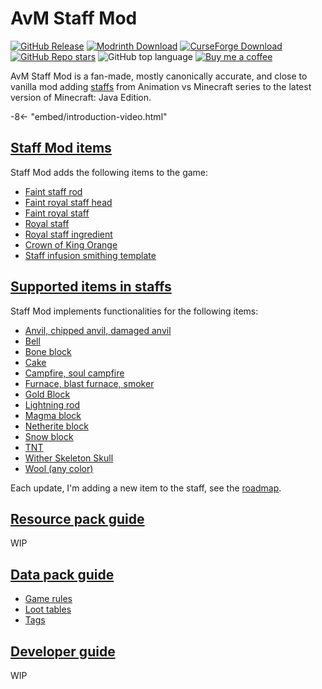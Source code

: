 # AvM Staff Mod

[![GitHub Release](https://img.shields.io/github/v/release/opekope2/StaffMod?include_prereleases&style=flat&logo=github&label=Download%20form%20GitHub)](https://github.com/opekope2/StaffMod/releases)
[![Modrinth Download](https://img.shields.io/modrinth/v/avm-staff?style=flat&logo=modrinth&label=Download%20from%20Modrinth)](https://modrinth.com/mod/avm-staff/versions)
[![CurseForge Download](https://img.shields.io/curseforge/v/955392?style=flat&logo=curseforge&label=Download%20from%20CurseForge)](https://www.curseforge.com/minecraft/mc-mods/avm-staff/files)
[![GitHub Repo stars](https://img.shields.io/github/stars/opekope2/StaffMod?style=flat&label=%E2%AD%90%20GitHub%20stars&color=ffff00)](https://github.com/opekope2/StaffMod/stargazers)
![GitHub top language](https://img.shields.io/github/languages/top/opekope2/StaffMod?style=flat&logo=kotlin&color=7f52ff)
[![Buy me a coffee](https://img.shields.io/badge/Buy_me_a_coffee-Ko--fi-f16061?style=flat&logo=ko-fi)](https://ko-fi.com/opekope2)

AvM Staff Mod is a fan-made, mostly canonically accurate, and close to vanilla mod adding [staffs](https://animatorvsanimation.fandom.com/wiki/Staffs) from Animation vs Minecraft series to the latest version of Minecraft: Java Edition.

-8<- "embed/introduction-video.html"

## [Staff Mod items](items.md)

Staff Mod adds the following items to the game:

* [Faint staff rod](items.md#faint-staff-rod)
* [Faint royal staff head](items.md#faint-royal-staff-head)
* [Faint royal staff](items.md#faint-royal-staff)
* [Royal staff](items.md#royal-staff)
* [Royal staff ingredient](items.md#royal-staff-ingredient)
* [Crown of King Orange](items.md#crown-of-king-orange)
* [Staff infusion smithing template](items.md#staff-infusion-smithing-template)

## [Supported items in staffs](staff.md)

Staff Mod implements functionalities for the following items:

* [Anvil, chipped anvil, damaged anvil](staff.md#anvil-chipped-anvil-damaged-anvil)
* [Bell](staff.md#bell)
* [Bone block](staff.md#bone-block)
* [Cake](staff.md#cake)
* [Campfire, soul campfire](staff.md#campfire-soul-campfire)
* [Furnace, blast furnace, smoker](staff.md#furnace-blast-furnace-smoker)
* [Gold Block](staff.md#gold-block)
* [Lightning rod](staff.md#lightning-rod)
* [Magma block](staff.md#magma-block)
* [Netherite block](staff.md#netherite-block)
* [Snow block](staff.md#snow-block)
* [TNT](staff.md#tnt)
* [Wither Skeleton Skull](staff.md#wither-skeleton-skull)
* [Wool (any color)](staff.md#wool-any-color)

Each update, I'm adding a new item to the staff, see the [roadmap](https://github.com/opekope2/StaffMod/discussions/31).

## [Resource pack guide](resources.md)

WIP

## [Data pack guide](data.md)

* [Game rules](data.md#game-rules)
* [Loot tables](data.md#loot-tables)
* [Tags](data.md#tags)

## [Developer guide](developers.md)

WIP
